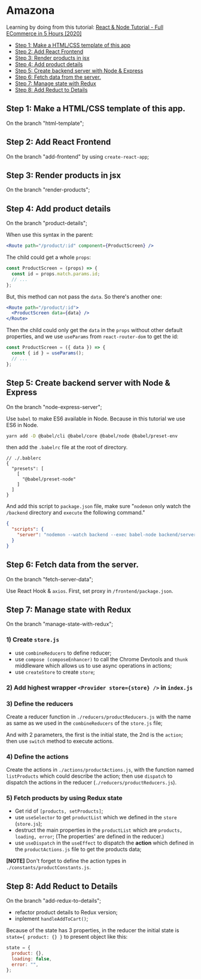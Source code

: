 # Amazona

Learning by doing from this tutorial: [React & Node Tutorial - Full ECommerce in 5 Hours [2020]](https://www.youtube.com/watch?v=Fy9SdZLBTOo)

- [Step 1: Make a HTML/CSS template of this app](#step-1-make-a-htmlcss-template-of-this-app)
- [Step 2: Add React Frontend](#step-2-add-react-frontend)
- [Step 3: Render products in jsx](#step-3-render-products-in-jsx)
- [Step 4: Add product details](#step-4-add-product-details)
- [Step 5: Create backend server with Node & Express](#step-5-create-backend-server-with-node--express)
- [Step 6: Fetch data from the server.](#step-6-fetch-data-from-the-server)
- [Step 7: Manage state with Redux](#step-7-manage-state-with-redux)
- [Step 8: Add Reduct to Details](#step-8-add-reduct-to-details)

## Step 1: Make a HTML/CSS template of this app.

On the branch "html-template";

## Step 2: Add React Frontend

On the branch "add-frontend" by using `create-react-app`;

## Step 3: Render products in jsx

On the branch "render-products";

## Step 4: Add product details

On the branch "product-details";

When use this syntax in the parent:

```jsx
<Route path="/product/:id" component={ProductScreen} />
```

The child could get a whole `props`:

```jsx
const ProductScreen = (props) => {
  const id = props.match.params.id;
  // ...
};
```

But, this method can not pass the `data`. So there's another one:

```jsx
<Route path="/product/:id">
  <ProductScreen data={data} />
</Route>
```

Then the child could only get the `data` in the `props` without other default properties, and we use `useParams` from `react-router-dom` to get the id:

```jsx
const ProductScreen = ({ data }) => {
  const { id } = useParams();
  // ...
};
```

## Step 5: Create backend server with Node & Express

On the branch "node-express-server";

Use `babel` to make ES6 available in Node. Because in this tutorial we use ES6 in Node.

```bash
yarn add -D @babel/cli @babel/core @babel/node @babel/preset-env
```

then add the `.babelrc` file at the root of directory.

```
// ./.bablerc
{
  "presets": [
    [
      "@babel/preset-node"
    ]
  ]
}
```

And add this script to `package.json` file, make sure "`nodemon` only watch the `/backend` directory and `execute` the following command."

```json
{
  "scripts": {
    "server": "nodemon --watch backend --exec babel-node backend/server.js"
  }
}
```

## Step 6: Fetch data from the server.

On the branch "fetch-server-data";

Use React Hook & `axios`. First, set proxy in `/frontend/package.json`.

## Step 7: Manage state with Redux

On the branch "manage-state-with-redux";

### 1) Create `store.js`

- use `combineReducers` to define reducer;
- use `compose (composeEnhancer)` to call the Chrome Devtools and `thunk` middleware which allows us to use async operations in actions;
- use `createStore` to create `store`;

### 2) Add highest wrapper `<Provider store={store} />` in `index.js`

### 3) Define the reducers

Create a reducer function in `./reducers/productReducers.js` with the name as same as we used in the `combineReducers` of the `store.js` file;

And with 2 parameters, the first is the initial state, the 2nd is the `action`; then use `switch` method to execute actions.

### 4) Define the actions

Create the actions in `./actions/productActions.js`, with the function named `listProducts` which could describe the action; then use `dispatch` to dispatch the actions in the reducer (`./reducers/productReducers.js`).

### 5) Fetch products by using Redux state

- Get rid of `[products, setProducts]`;
- use `useSelector` to get `productList` which we defined in the `store` (`store.js`);
- destruct the main properties in the `productList` which are `products, loading, error`; (The properties' are defined in the reducer.)
- use `useDispatch` in the `useEffect` to dispatch the **action** which defined in the `productActions.js` file to get the products data;

**[NOTE]** Don't forget to define the action types in `./constants/productConstants.js`.

## Step 8: Add Reduct to Details

On the branch "add-redux-to-details";

- refactor product details to Redux version;
- inplement `handleAddToCart()`;

Because of the state has 3 properties, in the reducer the initial state is `state={ product: {} }` to present object like this:

```js
state = {
  product: {},
  loading: false,
  error: "",
};
```
